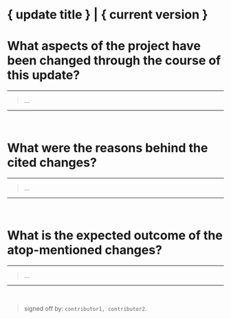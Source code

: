 # { update title } | { current version }


# What aspects of the project have been changed through the course of this update?

---

> ...

---


<br>


# What were the reasons behind the cited changes?

---

> ...

---


<br>


# What is the expected outcome of the atop-mentioned changes?

---

> ...

---


<br>


> signed off by: `contributor1, contributor2`.
